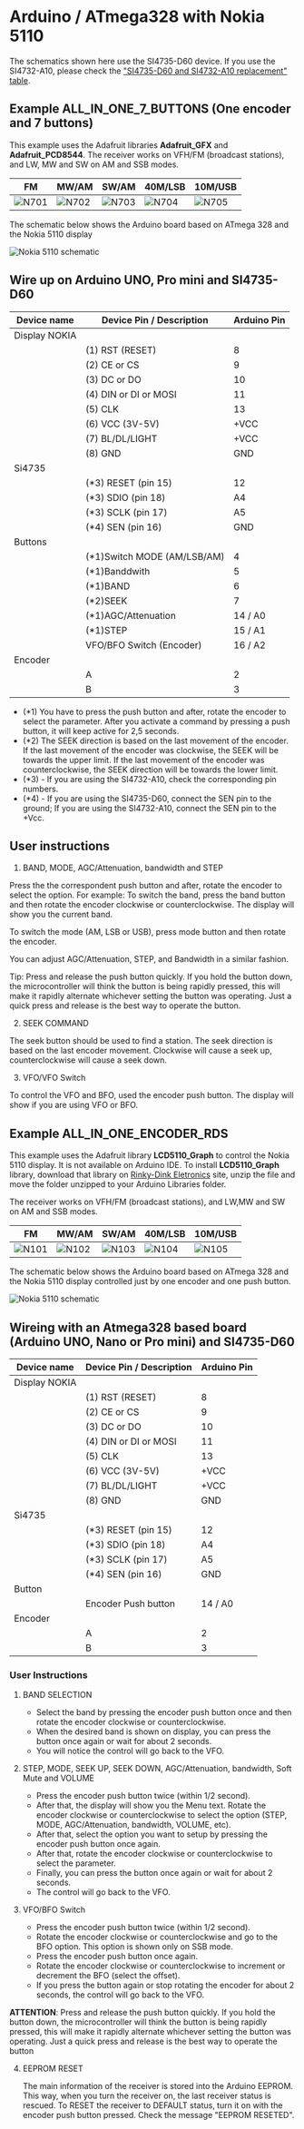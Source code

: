 # Arduino / ATmega328 with Nokia 5110


The schematics shown here use the SI4735-D60 device. If you use the SI4732-A10, please check the ["SI4735-D60 and SI4732-A10 replacement" table](https://github.com/pu2clr/SI4735/tree/master/extras/schematic#si4735-and-si4732-pinout).  


## Example ALL_IN_ONE_7_BUTTONS (One encoder and 7 buttons) 


This example uses the Adafruit libraries __Adafruit_GFX__ and __Adafruit_PCD8544__. 
The receiver works on VFH/FM (broadcast stations), and LW, MW and SW on AM and SSB modes.

| FM | MW/AM | SW/AM | 40M/LSB | 10M/USB |
| -- | ----- | ----- | ------- | ------- |
| ![N701](../../extras/images/N7_01.png) | ![N702](../../extras/images/N7_02.png) | ![N703](../../extras/images/N7_03.png) | ![N704](../../extras/images/N7_04.png) | ![N705](../../extras/images/N7_05.png) |  



The schematic below shows the Arduino board based on ATmega 328 and the Nokia 5110 display

![Nokia 5110 schematic](../../extras/images/schematic_basic_Nokia5110.png)


## Wire up on Arduino UNO, Pro mini and SI4735-D60


| Device name               | Device Pin / Description      |  Arduino Pin  |
| ----------------          | ----------------------------- | ------------  |
| Display NOKIA             |                               |               |
|                           | (1) RST (RESET)               |     8         |
|                           | (2) CE or CS                  |     9         |
|                           | (3) DC or DO                  |    10         |
|                           | (4) DIN or DI or MOSI         |    11         |
|                           | (5) CLK                       |    13         |
|                           | (6) VCC  (3V-5V)              |    +VCC       |
|                           | (7) BL/DL/LIGHT               |    +VCC       |
|                           | (8) GND                       |    GND        |
|     Si4735                |                               |               |
|                           | (*3) RESET (pin 15)           |     12        |
|                           | (*3) SDIO (pin 18)            |     A4        |
|                           | (*3) SCLK (pin 17)            |     A5        |
|                           | (*4) SEN (pin 16)             |    GND        |
|     Buttons               |                               |               |
|                           | (*1)Switch MODE (AM/LSB/AM)   |      4        |
|                           | (*1)Banddwith                 |      5        |
|                           | (*1)BAND                      |      6        |
|                           | (*2)SEEK                      |      7        |
|                           | (*1)AGC/Attenuation           |     14 / A0   |
|                           | (*1)STEP                      |     15 / A1   |
|                           | VFO/BFO Switch (Encoder)      |     16 / A2   |
|    Encoder                |                               |               |
|                           | A                             |       2       |
|                           | B                             |       3       |

* (*1) You have to press the push button and after, rotate the encoder to select the parameter. After you activate a command by pressing a push button, it will keep active for 2,5 seconds.
* (*2) The SEEK direction is based on the last movement of the encoder. If the last movement of the encoder was clockwise, the SEEK will be towards the upper limit. If the last movement of the encoder was counterclockwise, the SEEK direction will be towards the lower limit.
* (*3) - If you are using the SI4732-A10, check the corresponding pin numbers.
* (*4) - If you are using the SI4735-D60, connect the SEN pin to the ground; If you are using the SI4732-A10, connect the SEN pin to the +Vcc.



## User instructions 


1. BAND, MODE, AGC/Attenuation, bandwidth and STEP

Press the the correspondent push button and after, rotate the encoder to select the option. For example: 
To switch the band, press the band button and then rotate the encoder clockwise or counterclockwise. 
The display will show you the current band. 

To switch the mode (AM, LSB or USB), press mode button and then rotate the encoder.

You can adjust AGC/Attenuation, STEP, and Bandwidth in a similar fashion.

Tip: Press and release the push button quickly. If you hold the button down, the microcontroller will think the button is being rapidly pressed, this will make it rapidly alternate whichever setting the button was operating. Just a quick press and release is the best way to operate the button.


2. SEEK COMMAND

The seek button should be used to find a station. The seek direction is based on the last encoder movement.
Clockwise will cause a seek up, counterclockwise will cause a seek down.


3. VFO/VFO Switch 

To control the VFO and BFO, used the encoder push button. The display will show if you are using VFO or BFO.



## Example ALL_IN_ONE_ENCODER_RDS 

This example uses the Adafruit library __LCD5110_Graph__ to control the Nokia 5110 display. 
It is not available on Arduino IDE. To install __LCD5110_Graph__ library, download that library on [Rinky-Dink Eletronics](http://www.rinkydinkelectronics.com/library.php?id=47) site, unzip the file and move the folder unzipped to your Arduino Libraries folder. 


The receiver works on VFH/FM (broadcast stations), and  LW,MW and SW on AM and SSB modes.

| FM | MW/AM | SW/AM | 40M/LSB | 10M/USB |
| -- | ----- | ----- | ------- | ------- |
| ![N101](../../extras/images/N1_01.png) | ![N102](../../extras/images/N1_02.png) | ![N103](../../extras/images/N1_03.png) | ![N104](../../extras/images/N1_04.png) | ![N105](../../extras/images/N1_05.png) |  



The schematic below shows the Arduino board based on ATmega 328 and the Nokia 5110 display controlled just by one encoder and one push button.

![Nokia 5110 schematic](../../extras/images/schematic_basic_Nokia5110_one_encoder.png)


## Wireing with an Atmega328 based board (Arduino UNO, Nano or Pro mini) and SI4735-D60


| Device name      | Device Pin / Description      |  Arduino Pin  |
| ---------------- | ----------------------------- | ------------  |
| Display NOKIA    |                               |               |
|                  | (1) RST (RESET)               |     8         |
|                  | (2) CE or CS                  |     9         |
|                  | (3) DC or DO                  |    10         |
|                  | (4) DIN or DI or MOSI         |    11         |
|                  | (5) CLK                       |    13         |
|                  | (6) VCC  (3V-5V)              |    +VCC       |
|                  | (7) BL/DL/LIGHT               |    +VCC       |
|                  | (8) GND                       |    GND        |
|     Si4735       |                               |               |
|                  | (*3) RESET (pin 15)           |     12        |
|                  | (*3) SDIO (pin 18)            |     A4        |
|                  | (*3) SCLK (pin 17)            |     A5        |
|                  | (*4) SEN (pin 16)             |    GND        |
|     Button       |                               |               |
|                  | Encoder Push button           |     14 / A0   |
|     Encoder      |                               |               |
|                  | A                             |       2       |
|                  | B                             |       3       |




### User Instructions


1. BAND SELECTION

   * Select the band by pressing the encoder push button once and then rotate the encoder clockwise or counterclockwise.
   * When the desired band is shown on display, you  can press the button once again or wait for about 2 seconds.
   * You will notice the control will go back to the VFO.

2. STEP, MODE, SEEK UP, SEEK DOWN, AGC/Attenuation, bandwidth, Soft Mute and VOLUME

     * Press the encoder push button twice (within 1/2 second).
     * After that, the display will show you the Menu text. Rotate the encoder clockwise or counterclockwise to select the option (STEP, MODE, AGC/Attenuation, bandwidth, VOLUME, etc).
     * After that, select the option you want to setup by pressing the encoder push button once again.
     * After that, rotate the encoder clockwise or counterclockwise to select the parameter.
     * Finally, you can press the button once again or wait for about 2 seconds.
     * The control will go back to the VFO.  

3. VFO/BFO Switch

    * Press the encoder push button twice (within 1/2 second).
    * Rotate the encoder clockwise or counterclockwise and go to the BFO option. This option is shown only on SSB mode.
    * Press the encoder push button once again.
    * Rotate the encoder clockwise or counterclockwise to increment or decrement the BFO (select the offset).
    * If you press the button again or stop rotating the encoder for about 2 seconds, the control will go back to the VFO.

__ATTENTION__: Press and release the push button quickly. If you hold the button down, the microcontroller will think the button is being rapidly pressed, this will make it rapidly alternate whichever setting the button was operating. Just a quick press and release is the best way to operate the button

4. EEPROM RESET

   The main information of the receiver is stored into the Arduino EEPROM. This way, when you turn the receiver on, the last receiver status is rescued. To RESET the receiver to DEFAULT status, turn it on with the encoder push button pressed. Check the message "EEPROM RESETED".


  
